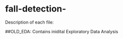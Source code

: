 # fall-detection-

Description of each file: 

##OLD_EDA: Contains inidital Exploratory Data Analysis
